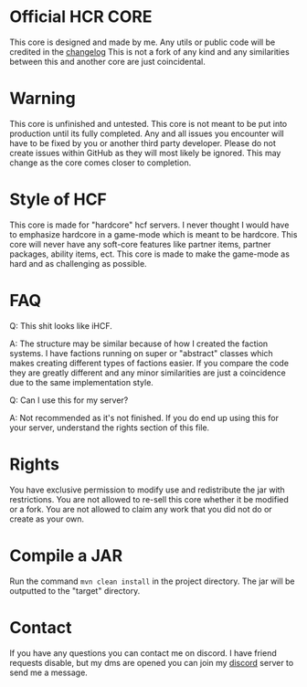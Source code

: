 # Official HCR CORE
This core is designed and made by me. Any utils or public code will be credited in the [changelog](https://github.com/HackusatePvP/hcr-core/blob/main/CHANGELOG.md)
This is not a fork of any kind and any similarities between this and another core are just coincidental.

# Warning
This core is unfinished and untested. This core is not meant to be put into production until its fully completed.
Any and all issues you encounter will have to be fixed by you or another third party developer. Please do not create issues
within GitHub as they will most likely be ignored. This may change as the core comes closer to completion.

# Style of HCF
This core is made for "hardcore" hcf servers. I never thought I would have to emphasize hardcore in a game-mode which is meant to be hardcore.
This core will never have any soft-core features like partner items, partner packages, ability items, ect. 
This core is made to make the game-mode as hard and as challenging as possible.

# FAQ
Q: This shit looks like iHCF.

A: The structure may be similar because of how I created the faction systems. I have factions running on super or "abstract" classes which makes creating different types of factions easier.
If you compare the code they are greatly different and any minor similarities are just a coincidence due to the same implementation style.

Q: Can I use this for my server?

A: Not recommended as it's not finished. If you do end up using this for your server, understand the rights section of this file.

# Rights
You have exclusive permission to modify use and redistribute the jar with restrictions. You are not allowed to re-sell this core whether it be modified or a fork. You are not allowed to claim any work that you did not do or create as your own.

# Compile a JAR
Run the command `mvn clean install` in the project directory. The jar will be outputted to the "target" directory.

# Contact
If you have any questions you can contact me on discord. I have friend requests disable, but my dms are opened you can join my [discord](https://discord.gg/damKnGaqjK) server to send me a message.